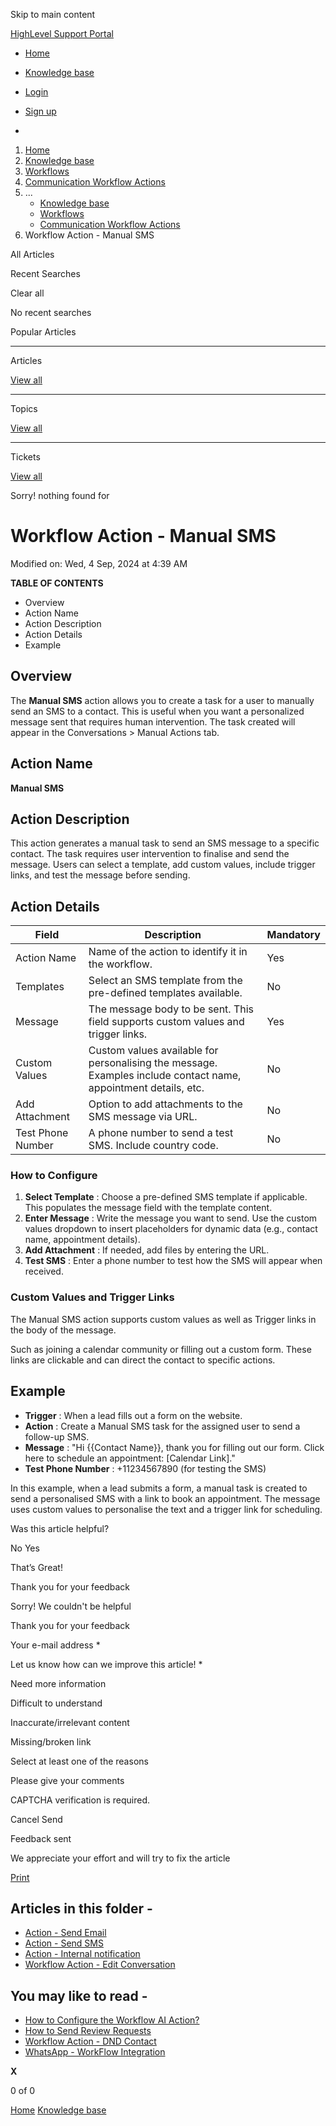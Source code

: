 Skip to main content

[ HighLevel Support Portal ](https://help.gohighlevel.com)

  * [ Home ](/support/home)
  * [ Knowledge base ](/support/solutions)

  * [Login](/support/login)
  * [Sign up](/support/signup)
  * 

  1. [Home](/support/home)
  2. [Knowledge base](/support/solutions)
  3. [Workflows](/support/solutions/48000455132)
  4. [Communication Workflow Actions](/support/solutions/folders/155000000749)
  5. ... 
     * [Knowledge base](/support/solutions)
     * [Workflows](/support/solutions/48000455132)
     * [Communication Workflow Actions](/support/solutions/folders/155000000749)
  6. Workflow Action - Manual SMS

All  Articles 

Recent Searches

Clear all

No recent searches

Popular Articles

* * *

Articles

[View all](/support/search/solutions)

* * *

Topics

[View all](/support/search/topics)

* * *

Tickets

[View all](/support/search/tickets)

Sorry! nothing found for   

# Workflow Action - Manual SMS

Modified on: Wed, 4 Sep, 2024 at 4:39 AM

**TABLE OF CONTENTS**

  * Overview
  * Action Name
  * Action Description
  * Action Details
  * Example

##   

## Overview

The **Manual SMS** action allows you to create a task for a user to manually send an SMS to a contact. This is useful when you want a personalized message sent that requires human intervention. The task created will appear in the Conversations > Manual Actions tab.

## Action Name

**Manual SMS**

## Action Description

This action generates a manual task to send an SMS message to a specific contact. The task requires user intervention to finalise and send the message. Users can select a template, add custom values, include trigger links, and test the message before sending.

## Action Details

Field| Description| Mandatory  
---|---|---  
Action Name| Name of the action to identify it in the workflow.| Yes  
Templates| Select an SMS template from the pre-defined templates available.| No  
Message| The message body to be sent. This field supports custom values and trigger links.| Yes  
Custom Values| Custom values available for personalising the message. Examples include contact name, appointment details, etc.| No  
Add Attachment| Option to add attachments to the SMS message via URL.| No  
Test Phone Number| A phone number to send a test SMS. Include country code.| No  

### **How to Configure**

  1. **Select Template** : Choose a pre-defined SMS template if applicable. This populates the message field with the template content.
  2. **Enter Message** : Write the message you want to send. Use the custom values dropdown to insert placeholders for dynamic data (e.g., contact name, appointment details).
  3. **Add Attachment** : If needed, add files by entering the URL.
  4. **Test SMS** : Enter a phone number to test how the SMS will appear when received.

### **Custom Values and Trigger Links**

The Manual SMS action supports custom values as well as Trigger links in the body of the message. 

Such as joining a calendar community or filling out a custom form. These links are clickable and can direct the contact to specific actions.

### 

## Example

  * **Trigger** : When a lead fills out a form on the website.
  * **Action** : Create a Manual SMS task for the assigned user to send a follow-up SMS.
  * **Message** : "Hi {{Contact Name}}, thank you for filling out our form. Click here to schedule an appointment: [Calendar Link]."
  * **Test Phone Number** : +11234567890 (for testing the SMS)

In this example, when a lead submits a form, a manual task is created to send a personalised SMS with a link to book an appointment. The message uses custom values to personalise the text and a trigger link for scheduling.

Was this article helpful?

No  Yes 

That’s Great!

Thank you for your feedback

Sorry! We couldn't be helpful

Thank you for your feedback

Your e-mail address *

Let us know how can we improve this article! *

Need more information 

Difficult to understand 

Inaccurate/irrelevant content 

Missing/broken link 

Select at least one of the reasons 

Please give your comments 

CAPTCHA verification is required. 

Cancel  Send 

Feedback sent

We appreciate your effort and will try to fix the article

[Print](javascript:print\(\))

## Articles in this folder -

  * [Action - Send Email](/support/solutions/articles/155000002472-action-send-email)
  * [Action - Send SMS](/support/solutions/articles/155000002474-action-send-sms)
  * [Action - Internal notification](/support/solutions/articles/155000003202-action-internal-notification)
  * [Workflow Action - Edit Conversation](/support/solutions/articles/155000003269-workflow-action-edit-conversation)

## You may like to read -

  * [How to Configure the Workflow AI Action?](/support/solutions/articles/155000000209-how-to-configure-the-workflow-ai-action-)
  * [How to Send Review Requests](/support/solutions/articles/48001222668-how-to-send-review-requests)
  * [Workflow Action - DND Contact](/support/solutions/articles/155000003270-workflow-action-dnd-contact)
  * [WhatsApp - WorkFlow Integration](/support/solutions/articles/155000001624-whatsapp-workflow-integration)

**X**

0 of 0 []()

[Home](/support/home) [Knowledge base](/support/solutions)
